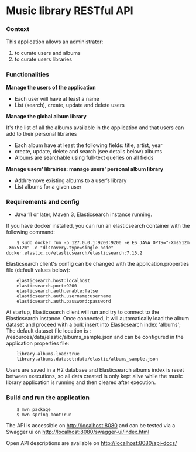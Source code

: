 # Music library RESTful API

### Context

This application allows an administrator:
1. to curate users and albums
2. to curate users libraries

### Functionalities

**Manage the users of the application**
- Each user will have at least a name
- List (search), create, update and delete users

**Manage the global album library**

It's the list of all the albums available in the application and that users can add to their personal libraries
- Each album have at least the following fields: title, artist, year
- create, update, delete and search (see details below) albums
- Albums are searchable using full-text queries on all fields

**Manage users’ librairies: manage users’ personal album library**
- Add/remove existing albums to a user’s library
- List albums for a given user

### Requirements and config

- Java 11 or later, Maven 3, Elasticsearch instance running. 

If you have docker installed, you can run an elasticsearch container with the following command:

		$ sudo docker run -p 127.0.0.1:9200:9200 -e ES_JAVA_OPTS="-Xms512m -Xmx512m" -e "discovery.type=single-node" docker.elastic.co/elasticsearch/elasticsearch:7.15.2

Elasticsearch client's config can be changed with the application.properties file (default values below):
 
		elasticsearch.host:localhost
		elasticsearch.port:9200
		elasticsearch.auth.enable:false
		elasticsearch.auth.username:username
		elasticsearch.auth.password:password
		
At startup, Elasticsearch client will run and try to connect to the Elasticsearch instance. Once connected, it will automatically load the album dataset and proceed with a bulk insert into Elasticsearch index 'albums'; The default dataset file location is : /resources/data/elastic/albums_sample.json and can be configured in the application properties file:

		library.albums.load:true 
		library.albums.dataset:data/elastic/albums_sample.json

Users are saved in a H2 database and Elasticsearch albums index is reset between executions, so all data created is only kept alive while the music library application is running and then cleared after execution.
		
### Build and run the application

		$ mvn package
		$ mvn spring-boot:run

The API is accessible on <http://localhost:8080> and can be tested via a Swagger ui on  <http://localhost:8080/swagger-ui/index.html> 

Open API descriptions are available on <http://localhost:8080/api-docs/>


